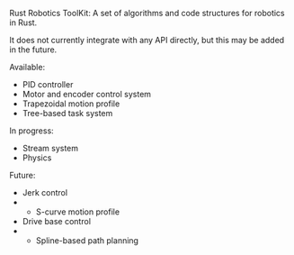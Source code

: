 Rust Robotics ToolKit: A set of algorithms and code structures for robotics in Rust.

It does not currently integrate with any API directly, but this may be added in the future.

Available:
- PID controller
- Motor and encoder control system
- Trapezoidal motion profile
- Tree-based task system

In progress:
- Stream system
- Physics

Future:
- Jerk control
- - S-curve motion profile
- Drive base control
- - Spline-based path planning
